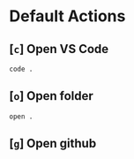 # Default Actions

## [`c`] Open VS Code

```
code .
```

## [`o`] Open folder

```
open .
```

## [`g`] Open github
